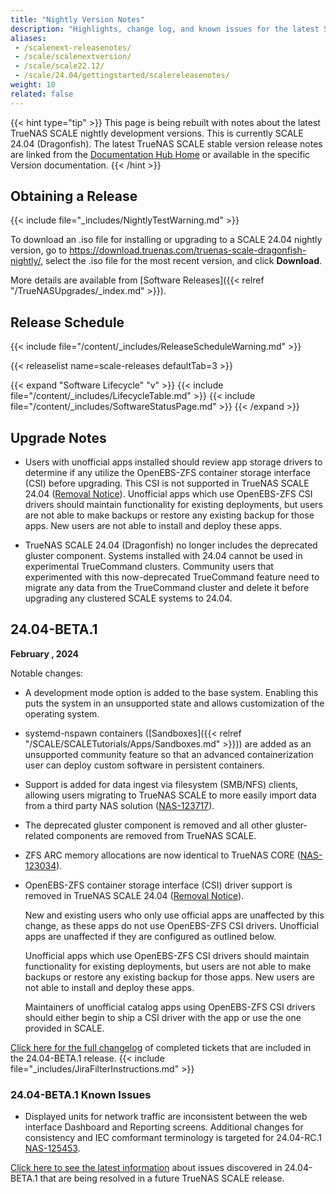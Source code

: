 ```yaml
---
title: "Nightly Version Notes"
description: "Highlights, change log, and known issues for the latest SCALE nightly development version."
aliases:
 - /scalenext-releasenotes/
 - /scale/scalenextversion/
 - /scale/scale22.12/
 - /scale/24.04/gettingstarted/scalereleasenotes/
weight: 10
related: false
---
```


{{< hint type="tip" >}}
This page is being rebuilt with notes about the latest TrueNAS SCALE nightly development versions.
This is currently SCALE 24.04 (Dragonfish).
The latest TrueNAS SCALE stable version release notes are linked from the [Documentation Hub Home](/) or available in the specific Version documentation.
{{< /hint >}}

<!-- ## SCALE 24.04 (Dragonfish) Primary Features

{ { < include file="/content/_includes/24.04FeatureList.md" >}} 

-->

## Obtaining a Release

{{< include file="_includes/NightlyTestWarning.md" >}}

To download an <file>.iso</file> file for installing or upgrading to a SCALE 24.04 nightly version, go to https://download.truenas.com/truenas-scale-dragonfish-nightly/, select the <file>.iso</file> file for the most recent version, and click **Download**.

More details are available from [Software Releases]({{< relref "/TrueNASUpgrades/_index.md" >}}).

## Release Schedule

{{< include file="/content/_includes/ReleaseScheduleWarning.md" >}}

{{< releaselist name=scale-releases defaultTab=3 >}}

{{< expand "Software Lifecycle" "v" >}}
{{< include file="/content/_includes/LifecycleTable.md" >}}
{{< include file="/content/_includes/SoftwareStatusPage.md" >}}
{{< /expand >}}

## Upgrade Notes

* Users with unofficial apps installed should review app storage drivers to determine if any utilize the OpenEBS-ZFS container storage interface (CSI) before upgrading. This CSI is not supported in TrueNAS SCALE 24.04 ([Removal Notice](https://www.truenas.com/community/threads/openebs-zfs-driver-removal-notice.115026/)). Unofficial apps which use OpenEBS-ZFS CSI drivers should maintain functionality for existing deployments, but users are not able to make backups or restore any existing backup for those apps. New users are not able to install and deploy these apps.

* TrueNAS SCALE 24.04 (Dragonfish) no longer includes the deprecated gluster component.
  Systems installed with 24.04 cannot be used in experimental TrueCommand clusters.
  Community users that experimented with this now-deprecated TrueCommand feature need to migrate any data from the TrueCommand cluster and delete it before upgrading any clustered SCALE systems to 24.04.

<!-- ### Upgrade Paths -->

<!-- ## Component Versions -->

## 24.04-BETA.1

**February <!--6-->, 2024**

Notable changes:

* A development mode option is added to the base system. Enabling this puts the system in an unsupported state and allows customization of the operating system.

* systemd-nspawn containers ([Sandboxes]({{< relref "/SCALE/SCALETutorials/Apps/Sandboxes.md" >}})) are added as an unsupported community feature so that an advanced containerization user can deploy custom software in persistent containers.

* Support is added for data ingest via filesystem (SMB/NFS) clients, allowing users migrating to TrueNAS SCALE to more easily import data from a third party NAS solution ([NAS-123717](https://ixsystems.atlassian.net/browse/NAS-123717)).

  <!-- Commenting out Syncthing Migration Content until Enterprise app updated. Expected before RC.1 or .0. Keyword: SyncDraft  -->
  <!-- Remove comments and fix relref link below when ready to make live -->
  <!-- 
  Users migrating data from an existing third-party NAS solution to TrueNAS SCALE 24.04 can use the Syncthing Enterprise application to mount the source with a remote SMB share that preserves metadata.

  See Third-Party Data Migration relref "DataMigrationSyncthing.md" for considerations and a full tutorial.
  --> 

* The deprecated gluster component is removed and all other gluster-related components are removed from TrueNAS SCALE.
* ZFS ARC memory allocations are now identical to TrueNAS CORE ([NAS-123034](https://ixsystems.atlassian.net/browse/NAS-123034)).
* OpenEBS-ZFS container storage interface (CSI) driver support is removed in TrueNAS SCALE 24.04 ([Removal Notice](https://www.truenas.com/community/threads/openebs-zfs-driver-removal-notice.115026/)).
  
  New and existing users who only use official apps are unaffected by this change, as these apps do not use OpenEBS-ZFS CSI drivers.
  Unofficial apps are unaffected if they are configured as outlined below.
  
  Unofficial apps which use OpenEBS-ZFS CSI drivers should maintain functionality for existing deployments, but users are not able to make backups or restore any existing backup for those apps. New users are not able to install and deploy these apps.
  
  Maintainers of unofficial catalog apps using OpenEBS-ZFS CSI drivers should either begin to ship a CSI driver with the app or use the one provided in SCALE.

<a href="https://ixsystems.atlassian.net/issues/?filter=" target="_blank">Click here for the full changelog</a> of completed tickets that are included in the 24.04-BETA.1 release.
{{< include file="_includes/JiraFilterInstructions.md" >}}

### 24.04-BETA.1 Known Issues

* Displayed units for network traffic are inconsistent between the web interface Dashboard and Reporting screens.
  Additional changes for consistency and IEC comformant terminology is targeted for 24.04-RC.1 [NAS-125453](https://ixsystems.atlassian.net/browse/NAS-125453).

<a href="https://ixsystems.atlassian.net/issues/?filter=" target="_blank">Click here to see the latest information</a> about issues discovered in 24.04-BETA.1 that are being resolved in a future TrueNAS SCALE release.